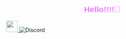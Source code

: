 <h2 style="font-family: 'Lilita One', sans-serif; color: #eb76ff; text-align: center;">Hello!!!!👋</h2>

<a href="https://discord.gg/QMK6YAZ2UQ">
  <img src="https://www.svgrepo.com/show/331368/discord-v2.svg" width="30" height="30" />
</a> <img alt="Discord" src="https://img.shields.io/discord/1203767982157733888">


 